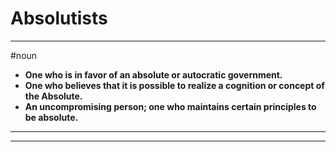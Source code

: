 # Absolutists
---
#noun
- **One who is in favor of an absolute or autocratic government.**
- **One who believes that it is possible to realize a cognition or concept of the Absolute.**
- **An uncompromising person; one who maintains certain principles to be absolute.**
---
---
